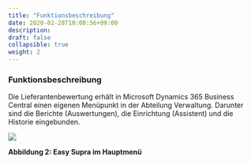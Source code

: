 ```yaml
---
title: "Funktionsbeschreibung"
date: 2020-02-28T10:08:56+09:00
description: 
draft: false
collapsible: true
weight: 2
---
```

### Funktionsbeschreibung

Die Lieferantenbewertung erhält in Microsoft Dynamics 365 Business Central einen eigenen 
Menüpunkt in der Abteilung Verwaltung. Darunter sind die Berichte (Auswertungen), die Einrichtung (Assistent) und die Historie eingebunden.

![](images/connectornav/easysupraWeb/Abb2.png)

**Abbildung 2: Easy Supra im Hauptmenü**
